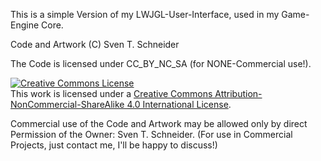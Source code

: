 This is a simple Version of my LWJGL-User-Interface, used in my Game-Engine Core.

Code and Artwork (C) Sven T. Schneider

The Code is licensed under CC_BY_NC_SA (for NONE-Commercial use!).

<a rel="license" href="http://creativecommons.org/licenses/by-nc-sa/4.0/"><img alt="Creative Commons License" style="border-width:0" src="https://i.creativecommons.org/l/by-nc-sa/4.0/88x31.png" /></a><br />This work is licensed under a <a rel="license" href="http://creativecommons.org/licenses/by-nc-sa/4.0/">Creative Commons Attribution-NonCommercial-ShareAlike 4.0 International License</a>.

Commercial use of the Code and Artwork may be allowed only by direct Permission of the Owner: Sven T. Schneider.
(For use in Commercial Projects, just contact me, I'll be happy to discuss!)
